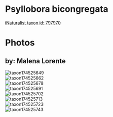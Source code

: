 
Psyllobora bicongregata
=======================
  
[iNaturalist taxon id: 797970](https://www.inaturalist.org/taxa/797970)
# Photos

## by: Malena Lorente
  
![taxon174525649](https://inaturalist-open-data.s3.amazonaws.com/photos/187048499/medium.jpeg)  
![taxon174525662](https://inaturalist-open-data.s3.amazonaws.com/photos/187048519/medium.jpeg)  
![taxon174525678](https://inaturalist-open-data.s3.amazonaws.com/photos/187048539/medium.jpeg)  
![taxon174525691](https://inaturalist-open-data.s3.amazonaws.com/photos/187048563/medium.jpeg)  
![taxon174525702](https://inaturalist-open-data.s3.amazonaws.com/photos/187048590/medium.jpeg)  
![taxon174525713](https://inaturalist-open-data.s3.amazonaws.com/photos/187048611/medium.jpeg)  
![taxon174525723](https://inaturalist-open-data.s3.amazonaws.com/photos/187048630/medium.jpeg)  
![taxon174525743](https://inaturalist-open-data.s3.amazonaws.com/photos/187048665/medium.jpeg)